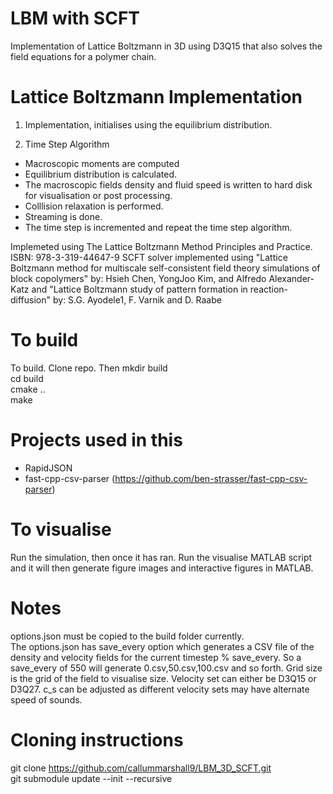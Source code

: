 # LBM with SCFT
Implementation of Lattice Boltzmann in 3D using D3Q15 that also solves
the field equations for a polymer chain.

# Lattice Boltzmann Implementation

1. Implementation, initialises using the equilibrium distribution.

2. Time Step Algorithm
- Macroscopic moments are computed
- Equilibrium distribution is calculated.
- The macroscopic fields density and fluid speed is written to hard disk for visualisation or post processing.
- Colllision relaxation is performed.
- Streaming is done.
- The time step is incremented and repeat the time step algorithm.

Implemeted using The Lattice Boltzmann Method Principles and Practice. ISBN: 978-3-319-44647-9
SCFT solver implemented using "Lattice Boltzmann method for multiscale self-consistent field theory
simulations of block copolymers" by: Hsieh Chen, YongJoo Kim, and Alfredo Alexander-Katz
and "Lattice Boltzmann study of pattern formation in reaction-diffusion" by: S.G. Ayodele1, F. Varnik
and D. Raabe

# To build

To build. Clone repo. Then
mkdir build \
cd build \
cmake .. \
make

# Projects used in this
- RapidJSON
- fast-cpp-csv-parser (https://github.com/ben-strasser/fast-cpp-csv-parser)

# To visualise
Run the simulation, then once it has ran. Run the visualise MATLAB script and it will then generate figure images and interactive figures in MATLAB.

# Notes

options.json must be copied to the build folder currently. \
The options.json has save_every option which generates a CSV file of the density and velocity fields for the current timestep % save_every. So a save_every of 550 will generate 0.csv,50.csv,100.csv and so forth. Grid size is the grid of the field to visualise size. Velocity set can either be D3Q15 or D3Q27. c_s can be adjusted as different velocity sets may have alternate speed of sounds.

# Cloning instructions

git clone https://github.com/callummarshall9/LBM_3D_SCFT.git \
git submodule update --init --recursive



